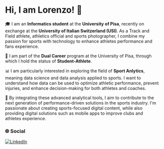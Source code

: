 # Hi, I am Lorenzo! 🏃

🎓 I am an **Informatics student** at the **University of Pisa**, recently on exchange at the **University of Italian Switzerland (USI)**. As a Track and Field athlete, athletics official and sports photographer, I combine my passion for sports with technology to enhance athletes performance and fans experience.

🏃 I am part of the **Dual Career** program at the University of Pisa, through which I hold the status of **Student-Athlete**.

📊 I am particularly interested in exploring the field of **Sport Anlytics**, meaning data science and data analysis applied to sports. I want to understand how data can be used to optimize athletic performance, prevent injuries, and enhance decision-making for both athletes and coaches.

🚀 By integrating these advanced analytical tools, I aim to contribute to the next generation of performance-driven solutions in the sports industry. I'm passionate about creating sports-focused digital content, while also providing digital solutions such as mobile apps to improve clubs and athletes experience.

### 🌐 Social  
[![LinkedIn](https://img.shields.io/badge/LinkedIn-0077B5?style=for-the-badge&logo=linkedin&logoColor=white)](https://www.linkedin.com/in/lorenzogallii)

<!---
loregalli/loregalli is a ✨ special ✨ repository because its `README.md` (this file) appears on your GitHub profile.
You can click the Preview link to take a look at your changes.
--->
